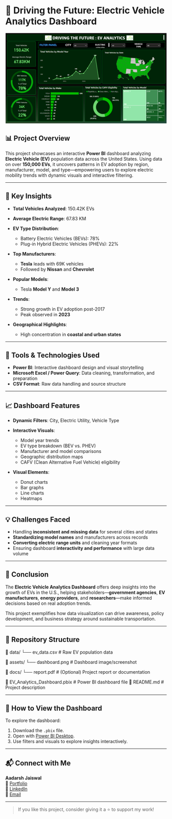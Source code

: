 # 🚗 Driving the Future: Electric Vehicle Analytics Dashboard

![Power BI Dashboard](https://github.com/aadarshjaiswalvns/Driving-the-Future-Electric-Vehicle-Analytics-Dashboard/blob/main/Dashboard%20image.png) <!-- (Optional: Add a screenshot of your dashboard here) -->

## 📊 Project Overview

This project showcases an interactive **Power BI** dashboard analyzing **Electric Vehicle (EV)** population data across the United States. Using data on over **150,000 EVs**, it uncovers patterns in EV adoption by region, manufacturer, model, and type—empowering users to explore electric mobility trends with dynamic visuals and interactive filtering.

---

## 📌 Key Insights

- **Total Vehicles Analyzed**: 150.42K EVs  
- **Average Electric Range**: 67.83 KM  
- **EV Type Distribution**:
  - Battery Electric Vehicles (BEVs): 78%
  - Plug-in Hybrid Electric Vehicles (PHEVs): 22%

- **Top Manufacturers**:
  - **Tesla** leads with 69K vehicles
  - Followed by **Nissan** and **Chevrolet**

- **Popular Models**:
  - Tesla **Model Y** and **Model 3**

- **Trends**:
  - Strong growth in EV adoption post-2017
  - Peak observed in **2023**

- **Geographical Highlights**:
  - High concentration in **coastal and urban states**

---

## 🔧 Tools & Technologies Used

- **Power BI**: Interactive dashboard design and visual storytelling  
- **Microsoft Excel / Power Query**: Data cleaning, transformation, and preparation  
- **CSV Format**: Raw data handling and source structure  

---

## 📈 Dashboard Features

- **Dynamic Filters**: City, Electric Utility, Vehicle Type  
- **Interactive Visuals**:
  - Model year trends  
  - EV type breakdown (BEV vs. PHEV)  
  - Manufacturer and model comparisons  
  - Geographic distribution maps  
  - CAFV (Clean Alternative Fuel Vehicle) eligibility  

- **Visual Elements**:
  - Donut charts  
  - Bar graphs  
  - Line charts  
  - Heatmaps

---

## 💡 Challenges Faced

- Handling **inconsistent and missing data** for several cities and states  
- **Standardizing model names** and manufacturers across records  
- **Converting electric range units** and cleaning year formats  
- Ensuring dashboard **interactivity and performance** with large data volume  

---

## 🏁 Conclusion

The **Electric Vehicle Analytics Dashboard** offers deep insights into the growth of EVs in the U.S., helping stakeholders—**government agencies**, **EV manufacturers**, **energy providers**, and **researchers**—make informed decisions based on real adoption trends.

This project exemplifies how data visualization can drive awareness, policy development, and business strategy around sustainable transportation.

---

## 📂 Repository Structure

📁 data/
└── ev_data.csv # Raw EV population data

📁 assets/
└── dashboard.png # Dashboard image/screenshot

📁 docs/
└── report.pdf # (Optional) Project report or documentation

📄 EV_Analytics_Dashboard.pbix # Power BI dashboard file
📄 README.md # Project description


---

## 🚀 How to View the Dashboard

To explore the dashboard:

1. Download the `.pbix` file.
2. Open with [Power BI Desktop](https://powerbi.microsoft.com/desktop/).
3. Use filters and visuals to explore insights interactively.

---

## 📬 Connect with Me

**Aadarsh Jaiswal**  
🔗 [Portfolio](https://aadarshjaiswalvns.github.io/Data-Analytics-Portfolio)  
💼 [LinkedIn](https://www.linkedin.com/in/aadarsh-jaiswal/)  
📧 [Email](mailto:aadarshjaiswal.vns@gmail.com)

---

> If you like this project, consider giving it a ⭐ to support my work!
